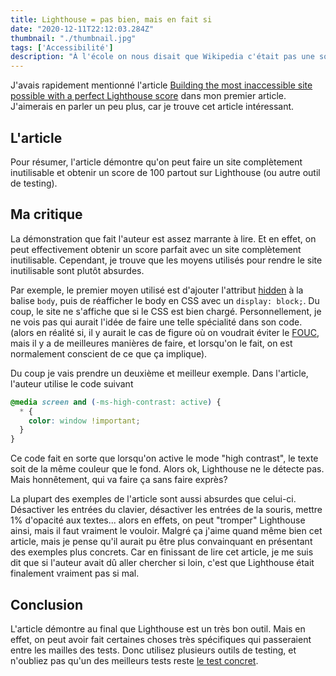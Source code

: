 ```yaml
---
title: Lighthouse = pas bien, mais en fait si
date: "2020-12-11T22:12:03.284Z"
thumbnail: "./thumbnail.jpg"
tags: ['Accessibilité']
description: "À l'école on nous disait que Wikipedia c'était pas une source fiable. Aujourd'hui certains disent ça de Lighthouse. Mais alors qu'en est-il?"
---
```


J'avais rapidement mentionné l'article [Building the most inaccessible site possible with a perfect Lighthouse score](https://www.matuzo.at/blog/building-the-most-inaccessible-site-possible-with-a-perfect-lighthouse-score/) dans mon premier article. J'aimerais en parler un peu plus, car je trouve cet article intéressant.

## L'article

Pour résumer, l'article démontre qu'on peut faire un site complètement inutilisable et obtenir un score de 100 partout sur Lighthouse (ou autre outil de testing).

## Ma critique

La démonstration que fait l'auteur est assez marrante à lire. Et en effet, on peut effectivement obtenir un score parfait avec un site complètement inutilisable. Cependant, je trouve que les moyens utilisés pour rendre le site inutilisable sont plutôt absurdes. 

Par exemple, le premier moyen utilisé est d'ajouter l'attribut [hidden](https://developer.mozilla.org/fr/docs/Web/HTML/Attributs_universels/hidden) à la balise `body`, puis de réafficher le body en CSS avec un `display: block;`. Du coup, le site ne s'affiche que si le CSS est bien chargé. Personnellement, je ne vois pas qui aurait l'idée de faire une telle spécialité dans son code. (alors en réalité si, il y aurait le cas de figure où on voudrait éviter le [FOUC](https://fr.wikipedia.org/wiki/FOUC), mais il y a de meilleures manières de faire, et lorsqu'on le fait, on est normalement conscient de ce que ça implique). 

Du coup je vais prendre un deuxième et meilleur exemple. Dans l'article, l'auteur utilise le code suivant

```css
@media screen and (-ms-high-contrast: active) {
  * {
    color: window !important;
  }
}
```

Ce code fait en sorte que lorsqu'on active le mode "high contrast", le texte soit de la même couleur que le fond. Alors ok, Lighthouse ne le détecte pas. Mais honnêtement, qui va faire ça sans faire exprès?

La plupart des exemples de l'article sont aussi absurdes que celui-ci. Désactiver les entrées du clavier, désactiver les entrées de la souris, mettre 1% d'opacité aux textes... alors en effets, on peut "tromper" Lighthouse ainsi, mais il faut vraiment le vouloir. Malgré ça j'aime quand même bien cet article, mais je pense qu'il aurait pu être plus convainquant en présentant des exemples plus concrets. Car en finissant de lire cet article, je me suis dit que si l'auteur avait dû aller chercher si loin, c'est que Lighthouse était finalement vraiment pas si mal.

## Conclusion

L'article démontre au final que Lighthouse est un très bon outil. Mais en effet, on peut avoir fait certaines choses très spécifiques qui passeraient entre les mailles des tests. Donc utilisez plusieurs outils de testing, et n'oubliez pas qu'un des meilleurs tests reste [le test concret](https://golb.ch/screenreaders/).